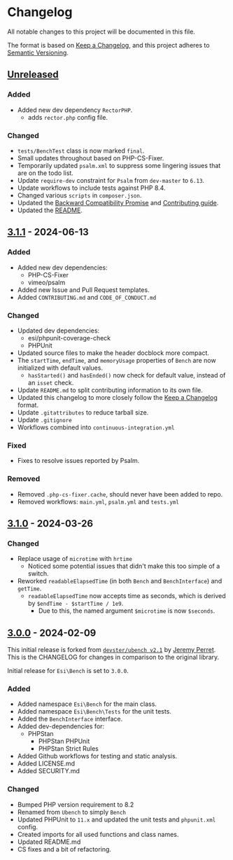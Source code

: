 # Changelog

All notable changes to this project will be documented in this file.

The format is based on [Keep a Changelog](https://keepachangelog.com/en/1.1.0/),
and this project adheres to [Semantic Versioning](https://semver.org/spec/v2.0.0.html).

## [Unreleased]

### Added

  * Added new dev dependency `RectorPHP`.
    * adds `rector.php` config file.

### Changed

  * `tests/BenchTest` class is now marked `final`.
  * Small updates throughout based on PHP-CS-Fixer.
  * Temporarily updated `psalm.xml` to suppress some lingering issues that are on the todo list.
  * Update `require-dev` constraint for `Psalm` from `dev-master` to `6.13`.
  * Update workflows to include tests against PHP 8.4.
  * Changed various `scripts` in `composer.json`.
  * Updated the [Backward Compatibility Promise](backward-compatibility.md) and [Contributing guide](CONTRIBUTING.md).
  * Updated the [README](README.md).


## [3.1.1] - 2024-06-13

### Added

  * Added new dev dependencies:
    * PHP-CS-Fixer
    * vimeo/psalm
  * Added new Issue and Pull Request templates.
  * Added `CONTRIBUTING.md` and `CODE_OF_CONDUCT.md`

### Changed

  * Updated dev dependencies:
    * esi/phpunit-coverage-check
    * PHPUnit
  * Updated source files to make the header docblock more compact.
  * The `startTime`, `endTime`, and `memoryUsage` properties of `Bench` are now initialized with default values.
    * `hasStarted()` and `hasEnded()` now check for default value, instead of an `isset` check.
  * Update `README.md` to split contributing information to its own file.
  * Updated this changelog to more closely follow the [Keep a Changelog](https://keepachangelog.com/en/1.1.0/) format.
  * Update `.gitattributes` to reduce tarball size.
  * Update `.gitignore`
  * Workflows combined into `continuous-integration.yml`

### Fixed

  * Fixes to resolve issues reported by Psalm.

### Removed

  * Removed `.php-cs-fixer.cache`, should never have been added to repo.
  * Removed workflows: `main.yml`, `psalm.yml` and `tests.yml`


## [3.1.0] - 2024-03-26

### Changed

  * Replace usage of `microtime` with `hrtime`
    * Noticed some potential issues that didn't make this too simple of a switch.
  * Reworked `readableElapsedTime` (in both `Bench` and `BenchInterface`) and `getTime`.
    * `readableElapsedTime` now accepts time as seconds, which is derived by `$endTime - $startTime / 1e9`.
      * Due to this, the named argument `$microtime` is now `$seconds`.


## [3.0.0] - 2024-02-09

This initial release is forked from [`devster/ubench v2.1`](https://github.com/devster/ubench) by [Jeremy Perret](https://github.com/devster).
This is the CHANGELOG for changes in comparison to the original library.

Initial release for `Esi\Bench` is set to `3.0.0`.

### Added

  * Added namespace `Esi\Bench` for the main class.
  * Added namespace `Esi\Bench\Tests` for the unit tests.
  * Added the `BenchInterface` interface.
  * Added dev-dependencies for:
    * PHPStan
      * PHPStan PHPUnit
      * PHPStan Strict Rules
  * Added Github workflows for testing and static analysis.
  * Added LICENSE.md
  * Added SECURITY.md

### Changed

  * Bumped PHP version requirement to 8.2
  * Renamed from `Ubench` to simply `Bench`
  * Updated PHPUnit to `11.x` and updated the unit tests and `phpunit.xml` config.
  * Created imports for all used functions and class names.
  * Updated README.md
  * CS fixes and a bit of refactoring.

[unreleased]: https://github.com/ericsizemore/bench/tree/master
[3.1.1]: https://github.com/ericsizemore/bench/releases/tag/v3.1.1
[3.1.0]: https://github.com/ericsizemore/bench/releases/tag/v3.1.0
[3.0.0]: https://github.com/ericsizemore/bench/releases/tag/v3.0.0
